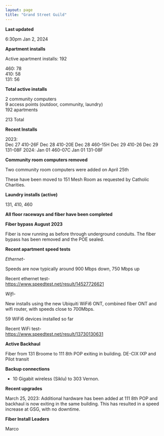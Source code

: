```yaml
---
layout: page
title: "Grand Street Guild"
---
```

**Last updated**

6:30pm Jan 2, 2024

**Apartment installs**
 
Active apartment installs: 192  

460: 78   
410: 58   
131: 56   

**Total active installs**

2 community computers   
9 access points (outdoor, community, laundry)   
192 apartments  

213 Total 

**Recent Installs**

2023:  
 Dec 27 410-26F
 Dec 28 410-20E
 Dec 28 460-15H
 Dec 29 410-26
 Dec 29 131-08F
2024:
 Jan 01 460-07C
 Jan 01 131-08F


**Community room computers removed**

Two community room computers were added on April 25th

These have been moved to 151 Mesh Room as requested by Catholic Charities. 


**Laundry installs (active)**

131, 410, 460


**All floor raceways and fiber have been completed**

**Fiber bypass August 2023**

Fiber is now running as before through underground conduits. The fiber bypass has been removed and the POE sealed.

**Recent apartment speed tests**

*Ethernet-*

Speeds are now typically around 900 Mbps down, 750 Mbps up  

Recent ethernet test-  
https://www.speedtest.net/result/14527726621

*Wifi-*

New installs using the new Ubiquiti WiFi6 ONT, combined fiber ONT and wifi router, with speeds close to 700Mbps.  

59 WiFi6 devices installed so far

Recent WiFi test-  
https://www.speedtest.net/result/13730130631

**Active Backhaul**

Fiber from 131 Broome to 111 8th POP exiting in building. DE-CIX IXP and Pilot transit

**Backup connections**

- 10 Gigabit wireless (Siklu) to 303 Vernon. 

**Recent upgrades**

March 25, 2023: Additional hardware has been added at 111 8th POP and backhaul is now exiting in the same building. This has resulted in a speed increase at GSG, with no downtime.


**Fiber Install Leaders**  

Marco







